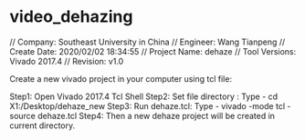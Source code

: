 # video_dehazing
// Company: Southeast University in China
// Engineer: Wang Tianpeng
// Create Date: 2020/02/02 18:34:55
// Project Name: dehaze
// Tool Versions: Vivado 2017.4
// Revision: v1.0

Create a new vivado project in your computer using tcl file:

Step1: Open Vivado 2017.4 Tcl Shell
Step2: Set file directory : Type - cd X1:/Desktop/dehaze_new
Step3: Run dehaze.tcl: Type - vivado -mode tcl -source dehaze.tcl
Step4: Then a new dehaze project will be created in current directory.
